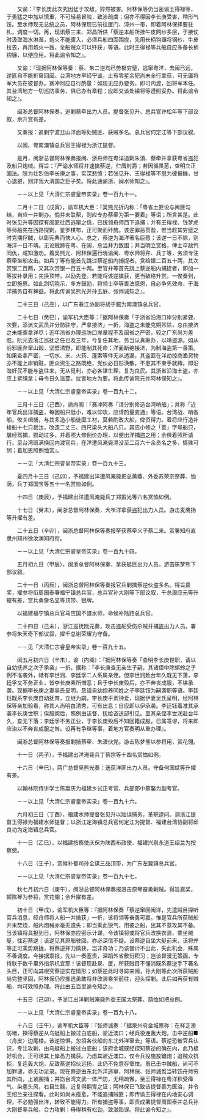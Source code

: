 <!-- { "loadSidebar": true } -->
　　又谕：『李长庚此次究因猛于攻敌，猝然被害。阿林保等仍当密谕王得禄等，于勇猛之中加以慎重，不可轻易冒险，致涉疏虞；但亦不得因李长庚受害，稍形气馁。至水师现无总统之员，阿林保现已前往厦门、漳州一带，即着阿林保择要驻札，调度一切。再，现讯蔡三来、郑昌所供「蔡逆本船所挂牛皮网纱多层，于接仗时汲取海水淋湿，炮火不能骤入，必须兵船四面围拢，先用长柄钩镰将钢纱、牛皮拉去，再用炮火一轰，全船贼众可以歼获」等语。此时王得禄等兵船自应多备长柄钩镰，以便应用。将此谕令知之』。

　　又谕：『现据阿林保等奏：蔡、朱二逆均已势极穷蹙，逃窜粤洋，去闽已远，逆匪自不能折窜回闽。台湾地方早经宁谧，止有零星余犯尚未全行拿获，可无庸将军大员在彼督办。赛冲阿应自行酌量：如现无应办要务，即可内渡，回将军本任。其台湾地方一切巡防事务，俱已办有章程；应即交该处镇将等遵照妥办。将此谕令知之』。

　　闽浙总督阿林保奏，追剿蔡牵出力人员。提督张见升、总兵官许松年等下部议叙，余升赏有差。

　　又奏报：追剿宁波韭山洋面等处贼匪、获贼多名。总兵官何定江等下部议叙。

　　以闽、粤南澳镇总兵官王得禄为浙江提督。

　　是月，闽浙总督阿林保奏报闽、浙舟师在粤洋追剿朱濆、蔡牵并拿获粤省盗犯及船只炮械。得旨：『严谕水师将弁速擒蔡逆，伫膺封爵；若因循畏葸，查明立正国法。朕为壮烈伯李长庚之事，实深悲愤；若张见升、王得禄等不思为彼报雠，甘心退避，则非我大清国之臣子矣。将此通谕浙、闽水师知之』。

　　－－以上见「大清仁宗睿皇帝实录」卷一百九十一。

　　二月十二日（戊寅），谕军机大臣：『吴熊光折内称：「粤省土匪设与闽匪勾结，自应一并剿办。倘并未联帮，则应专办蔡牵为第一要着」等语；所言甚是。此时张见升等因探有闽匪往西逃窜之信，已统领舟师西下追捕；并有王得禄、钱梦虎等师船先在西路探剿，星罗棋布，正可聚而歼旃。该逆罪恶贯盈，惟当趁其穷蹙之时克期俘馘，以彰宪典而快人心。总之，蔡逆为海洋著名巨憝；该逆一日不除，则海洋一日不靖。无论贼踪在粤、在闽，总当并力致围；并当明立赏格，俾士卒敌忾同仇，咸知激劝。着吴熊光、阿林保遍行晓谕闽、粤水师将弁、兵丁等，务须专注蔡牵坐船攻击。如兵丁等有能首先跳过蔡逆船内捕捉者，赏给银二百五十两，其次赏银二百两，又其次赏银一百五十两。至官弁等首先跳上蔡逆船内捕捉者，即加一等拔补录用；先换顶带，以励先登。若能将该逆擒获，更当破格升赏。一俟奏到，立即施恩。如此剀切晓示，多方鼓励，将领士卒等畏法感恩，自必争先效命，于海洋捕务自有裨益。将此传谕吴熊光并孙玉庭、张师诚知之』。

　　二十三日（己丑），以广东春江协副将胡于鋐为南澳镇总兵官。

　　二十七日（癸巳），谕军机大臣等：『据阿林保奏「于浙省沿海口岸分别紧要、次要，添派文武员弁分防驻守，严拿接济」一折，海盗之未能克期殄除，总由接济之未能查拿详尽；近年浙省办理巡防口岸章程不及闽省之严密，较之广东尚为差胜。阮元去浙江巡抚之任已及三年，今复任其地，务当认真筹办，以靖盗源。如从前邪匪奔窜山榖，坚壁清野，即能制其死命；洋面断绝接济，为制海盗第一善策。如果查拿严密，一切水、米、火药、篷索等件无从透漏，其盗匪在洋劫掠商渔货物亦不能上岸销赃，匪众资生之路既绝，党伙必日形涣散，不患其不束手就縳。即沿海奸民不能与盗往来，无从觅利，亦必各谋生理，复为良民。其浙省沿海土盗，亦应上紧缉拿；毋令日久滋蔓，扰害地方为要。将此传谕阮元并阿林保知之』。

　　－－以上见「大清仁宗睿皇帝实录」卷一百九十二。

　　三月十三日（己酉），谕内阁：『赛冲阿奏「请分别修造台湾哨船」；并称「近年官兵出洋捕盗，每因船只低小，难以仰攻，应请酌量变通』等语。台湾战、哨各船，攸关缉捕，与其多造小船徒糜工材，莫若酌改大船，俾资得力。着将应行造补梭船十七只裁汰，改造二丈三、四尺梁头大船八只。其应小修之「善」字号船只，屡经驾捕，损动过多，并着照大修例价办理，以便出洋捕盗之用；余俱着照所请行。至台湾班满换回内渡官兵，在洋遭风淹毙漂没至二百六十余员名之多，情殊可悯；着加恩照例恤赏』。

　　－－见「大清仁宗睿皇帝实录」卷一百九十三。

　　夏四月十三日（己卯），予福建出洋遭风淹毙把总黄鼎、外委苏荣宗祭葬、恤荫，兵丁郑国宝等五十一名赏恤如例。

　　十四日（庚辰），予福建出洋遭风淹毙兵丁郑振光等六名赏恤如例。

　　十七日（癸未），闽浙总督阿林保奏，大岝洋拿获盗犯出力人员。游击麦鹰扬等升擢有差。

　　二十五日（辛卯），闽浙总督阿林保等奏报拏获蔡牵义子蔡二来。赏署知府直隶州知州徐汝澜知府衔。

　　－－以上见「大清仁宗睿皇帝实录」卷一百九十四。

　　五月初九日（甲辰），闽浙总督阿林保奏，拿获艇匪出力人员。游击陈梦熊下部议叙。

　　二十一日（丙辰），闽浙总督阿林保等奏报官兵剿擒蔡逆伙盗多名。得旨嘉奖，擢参将衔周国泰署福宁镇总兵官，总兵官孙大刚等下部议叙，千总周应元等升擢有差，赏兵勇詹名显等顶带、银牌。

　　以福建福宁镇总兵官马应国不谙水师，命候补陆路总兵官。

　　二十四日（己未），浙江巡抚阮元奏，攻击盗船受伤杀贼并捕盗出力人员。署参将朱天奇下部议叙，擢千总谢荣耀为守备。

　　－－见「大清仁宗睿皇帝实录」卷一百九十五。

　　闰五月初六日（辛未），谕〔内阁〕：『据阿林保等奏「查明李长庚世职，请以自幼抚养之次子承袭」一折，据称：「李长庚查无亲生子嗣，其诸侄中除螟蛉之子例不准袭外，祗有李世润、李廷孚二人系属亲侄。但李世润赴台年久既无下落，李廷孚又不务正业，皆李长庚素所憎恶；且于李长庚殁后，亦不奔丧成服，不堪承袭。现据李长庚之妻吴氏呈明，恳请自幼抱养同姓之子李廷钰为嗣袭职等语。李廷钰既系李长庚自幼抚育，立继为嗣，李长庚平素钟爱，现据伊妻吴氏呈明，经阿林保等亲加验看，称其人尚明白清秀，可有出息；自应即以伊承袭。李廷钰着准其承袭李长庚世职；俟服阕后，照例由该督、抚给咨送部引见。至其亲侄李世润赴台年久，查无下落；李廷孚不务正业，于李长庚殁后不知回籍成服，已属乖谬，将来即应治以不奔丧成服之咎。设再有争继等事，着地方官奏明从重办理』。

　　闽浙总督阿林保等奏报剿捕蔡牵、朱濆伙党。游击陈梦熊以参将用，赏花翎。

　　十一日（丙子），予福建出洋淹毙兵丁蔡宗等十四名赏恤如例。

　　十六日（辛巳），两广总督吴熊光奏：迭获洋匪出力人员。守备何国斌等升擢有差。

　　以翰林院侍讲学士陈嵩庆为福建乡试正考官、兵部郎中慕鏊为副考官。

　　－－以上见「大清仁宗睿皇帝实录」卷一百九十六。

　　六月初三日（丁酉），福建水师提督张见升以贻误捕务，革职逮问。调浙江提督王得禄为福建水师提督；以浙江定海镇总兵官何定江为提督、福建台湾协副将邱良功为定海镇总兵官。

　　十一日（乙巳），以福建按察使庆保为陕西布政使、福建兴泉永道王绍兰为按察使。

　　十八日（壬子），赏候补都司孙全谋三品顶带，为广东左翼镇总兵官。

　　－－以上见「大清仁宗睿皇帝实录」卷一百九十七。

　　秋七月初六日（庚午），闽浙总督阿林保奏报游击原琴奋勇剿贼。得旨嘉奖，擢陈琴为参将，赏花翎；余升擢有差。

　　初十日（甲戌），谕军机大臣等：『据阿林保奏「蔡逆窜回闽洋，先遣贼目探听官兵消息，经舟师将人船一并擒获」一折，该将领等奋勇可嘉。惟是官兵所获贼船并末焚烧，船内炮械亦毫无遗失；即当乘此锐气，用彼之船，出其不意攻其不备。当该镇将具报到日，阿林保亦应密示计谋，令该镇将或将官兵改换衣装、乘坐贼艇，往迎蔡逆；该逆见其原船驶回，亦必深信不疑。设蔡逆自坐大艇前来，该将弁等正可乘势跳拢，将蔡逆并力擒获，岂非奇功；乃该督计不出此，失此机会，殊属不善调度。今接据禀报，先以一奏塞责，深蹈外省敷衍积习；岂该督漫无策画，专待朕于数千里外指示机宜耶！该督现赴泉、厦，所获贼目不懂消既系蔡逆手下著名头目，正可向其根究蔡逆实在情形；如蔡逆此时寻踪来闽，孙大刚等此次所获贼船尚完整坚固，阿林保仍应拣选勇敢将弁改装乘坐前往，迎头探剿。此后如再获有贼船，均可效照办理。将此由五百里谕令知之』。

　　十五日（己卯），予浙江出洋剿贼淹毙外委王国太祭葬、荫恤如把总例。

　　－－以上见「大清仁宗睿皇帝实录」卷一百九十八。

　　十八日（壬午），谕军机大臣等：『张师诚奏：「据泉州府金城禀称：在祥芝澳防堵，探得蔡逆从乌艇船上搬过白底船，驶近澳口；经兵役连轰大炮，击中逆船■〈舟皮〉边尾楼。该逆惊惧，忽招各伙船向东北外洋窜去」等语。蔡逆恐被官兵认识，专注攻剿，由乌艇船上搬过白底船；该府金城既经探知蔡逆的确在内，此乃极好机会，正可诱其上岸悉力擒获。乃虑其驶近澳口，仅令兵役施放鎗炮；迨贼众抗拒，复连轰大炮，反致蔡逆招伙远扬，此仍不免意存恇怯。虽已击中贼船，尚可不加罪谴，亦无功足录。现在蔡逆由东北外洋逃窜，阿林保、张师诚惟当转饬舟师穷其所向，上紧围捕；并饬台湾文武一体严防，无稍疏懈。至王得禄在粤洋积受瘴气、染患头风，右目生翳，近复得翻胃之证；阿林保已飞致该提督善为医治，并令王绍兰亲往探看。此时如尚未痊愈，不能追捕贼匪；即传谕王得禄在内地安心调理，不必勉强出洋，转致不能得力。所有捕盗等事，即责成署提督周国泰并总兵孙大刚督率兵船，合力攻剿；毋得稍有松劲，致滋贻误。将此谕令知之』。

